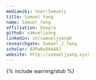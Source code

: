```yaml
---
mediawiki: User:Samuely
title: Samuel Yang
name: Samuel Yang
affiliation: Google
github: samueljyang
linkedin: in/samueljyang0
researchgate: Samuel_J_Yang
scholar: 93Pw8u8AAAAJ
website: http://samueljyang.xyz/
---
```

{% include warning/stub %}

